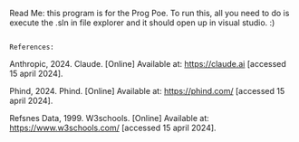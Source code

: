 Read Me:
this program is for the Prog Poe.
To run this, all you need to do is execute the .sln in file explorer and it should open up in visual studio. 
:)

                                                                References:
Anthropic, 2024. Claude. [Online]
Available at: https://claude.ai
[accessed 15 april 2024].

Phind, 2024. Phind. [Online]
Available at: https://phind.com/
[accessed 15 april 2024].

Refsnes Data, 1999. W3schools. [Online]
Available at: https://www.w3schools.com/
[accessed 15 april 2024].
